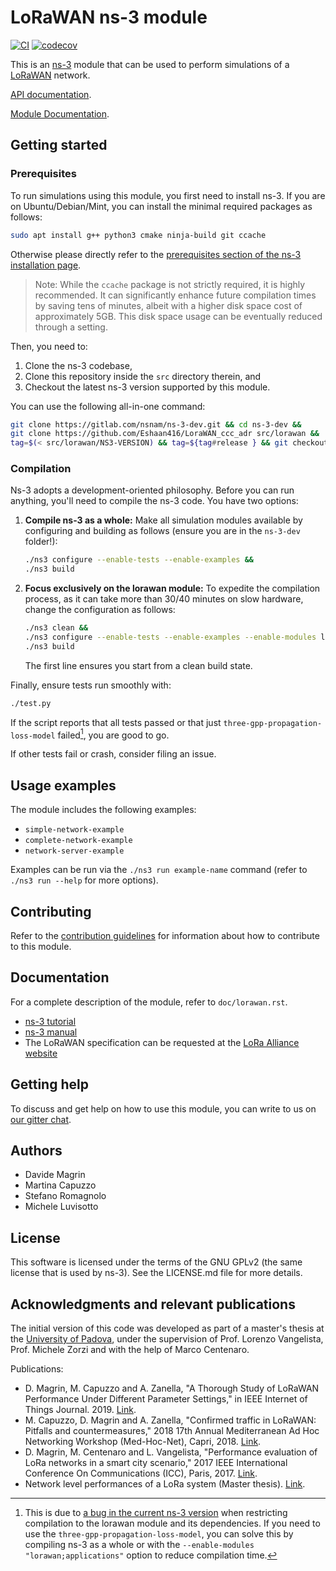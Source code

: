 # LoRaWAN ns-3 module #

[![CI](https://github.com/signetlabdei/lorawan/actions/workflows/per-commit.yml/badge.svg)](https://github.com/signetlabdei/lorawan/actions)
[![codecov](https://codecov.io/gh/signetlabdei/lorawan/graph/badge.svg?token=EVBlTb4LgQ)](https://codecov.io/gh/signetlabdei/lorawan)

This is an [ns-3](https://www.nsnam.org "ns-3 Website") module that can be used
to perform simulations of a [LoRaWAN](http://www.lora-alliance.org/technology
"LoRa Alliance") network.

[API documentation](https://signetlabdei.github.io/lorawan-docs/html/index.html).

[Module Documentation](https://signetlabdei.github.io/lorawan-docs/models/build/html/lorawan.html).

## Getting started ##

### Prerequisites ###

To run simulations using this module, you first need to install ns-3. If you are on Ubuntu/Debian/Mint, you can install the minimal required packages as follows:

```bash
sudo apt install g++ python3 cmake ninja-build git ccache
```
Otherwise please directly refer to the [prerequisites section of the ns-3 installation page](https://www.nsnam.org/wiki/Installation#Prerequisites).

> Note: While the `ccache` package is not strictly required, it is highly recommended. It can significantly enhance future compilation times by saving tens of minutes, albeit with a higher disk space cost of approximately 5GB. This disk space usage can be eventually reduced through a setting.

Then, you need to:
1. Clone the ns-3 codebase,
2. Clone this repository inside the `src` directory therein, and
3. Checkout the latest ns-3 version supported by this module.

You can use the following all-in-one command:

```bash
git clone https://gitlab.com/nsnam/ns-3-dev.git && cd ns-3-dev &&
git clone https://github.com/Eshaan416/LoraWAN_ccc_adr src/lorawan &&
tag=$(< src/lorawan/NS3-VERSION) && tag=${tag#release } && git checkout $tag -b $tag
```

### Compilation ###

Ns-3 adopts a development-oriented philosophy. Before you can run anything, you'll need to compile the ns-3 code. You have two options:

1. **Compile ns-3 as a whole:** Make all simulation modules available by configuring and building as follows (ensure you are in the `ns-3-dev` folder!):
   ```bash
   ./ns3 configure --enable-tests --enable-examples &&
   ./ns3 build
   ```

2. **Focus exclusively on the lorawan module:** To expedite the compilation process, as it can take more than 30/40 minutes on slow hardware, change the configuration as follows:
   ```bash
   ./ns3 clean &&
   ./ns3 configure --enable-tests --enable-examples --enable-modules lorawan &&
   ./ns3 build
   ```
   The first line ensures you start from a clean build state.

Finally, ensure tests run smoothly with:
```bash
./test.py
```
If the script reports that all tests passed or that just `three-gpp-propagation-loss-model` failed[^1], you are good to go.

If other tests fail or crash, consider filing an issue.

[^1]: This is due to [a bug in the current ns-3 version](https://gitlab.com/nsnam/ns-3-dev/-/issues/965) when restricting compilation to the lorawan module and its dependencies. If you need to use the `three-gpp-propagation-loss-model`, you can solve this by compiling ns-3 as a whole or with the `--enable-modules "lorawan;applications"` option to reduce compilation time.

## Usage examples ##

The module includes the following examples:

- `simple-network-example`
- `complete-network-example`
- `network-server-example`

Examples can be run via the `./ns3 run example-name` command (refer to `./ns3 run --help` for more options).

## Contributing ##

Refer to the [contribution guidelines](.github/CONTRIBUTING.md) for information
about how to contribute to this module.

## Documentation ##

For a complete description of the module, refer to `doc/lorawan.rst`.

- [ns-3 tutorial](https://www.nsnam.org/docs/tutorial/html "ns-3 Tutorial")
- [ns-3 manual](https://www.nsnam.org/docs/manual/html "ns-3 Manual")
- The LoRaWAN specification can be requested at the [LoRa Alliance
  website](http://www.lora-alliance.org)

## Getting help ##

To discuss and get help on how to use this module, you can write to us on [our
gitter chat](https://gitter.im/ns-3-lorawan "lorawan Gitter chat").

## Authors ##

- Davide Magrin
- Martina Capuzzo
- Stefano Romagnolo
- Michele Luvisotto

## License ##

This software is licensed under the terms of the GNU GPLv2 (the same license
that is used by ns-3). See the LICENSE.md file for more details.

## Acknowledgments and relevant publications ##

The initial version of this code was developed as part of a master's thesis at
the [University of Padova](https://unipd.it "Unipd homepage"), under the
supervision of Prof. Lorenzo Vangelista, Prof. Michele Zorzi and with the help
of Marco Centenaro.

Publications:
- D. Magrin, M. Capuzzo and A. Zanella, "A Thorough Study of LoRaWAN Performance Under Different
  Parameter Settings," in IEEE Internet of Things Journal. 2019.
  [Link](http://ieeexplore.ieee.org/stamp/stamp.jsp?tp=&arnumber=8863372&isnumber=6702522).
- M. Capuzzo, D. Magrin and A. Zanella, "Confirmed traffic in LoRaWAN: Pitfalls
  and countermeasures," 2018 17th Annual Mediterranean Ad Hoc Networking
  Workshop (Med-Hoc-Net), Capri, 2018. [Link](https://ieeexplore.ieee.org/abstract/document/8407095).
- D. Magrin, M. Centenaro and L. Vangelista, "Performance evaluation of LoRa
  networks in a smart city scenario," 2017 IEEE International Conference On
  Communications (ICC), Paris, 2017. [Link](http://ieeexplore.ieee.org/document/7996384/).
- Network level performances of a LoRa system (Master thesis). [Link](http://tesi.cab.unipd.it/53740/1/dissertation.pdf).
